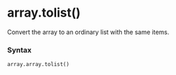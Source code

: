 # array.tolist()

Convert the array to an ordinary list with the same items.

### Syntax

```python
array.array.tolist()
```